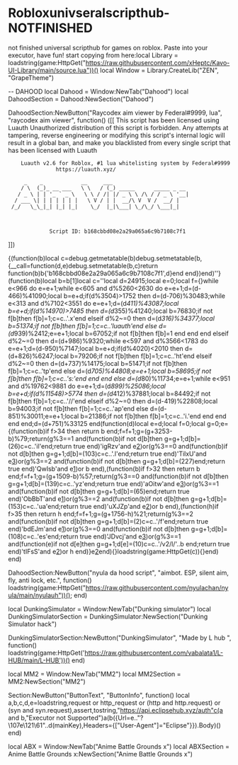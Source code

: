 # Robloxunivseralscripthub-NOTFINISHED
not finished universal scripthub for games on roblox.
Paste into your executor, have fun! start copying from here:local Library = loadstring(game:HttpGet("https://raw.githubusercontent.com/xHeptc/Kavo-UI-Library/main/source.lua"))()
local Window = Library.CreateLib("ZEN", "GrapeTheme")

-- DAHOOD
local Dahood = Window:NewTab("Dahood")
local DahoodSection = Dahood:NewSection("Dahood")


DahoodSection:NewButton("Raycodex aim viewer by Federal#9999, lua", "raycodex aim viewer", function()
    ([[
                This script has been licensed using Luauth
            Unauthorized distribution of this script is forbidden.
      Any attempts at tampering, reverse engineering or modifying this script's 
      internal logic will result in a global ban, and make you blacklisted from
            every single script that has been licensed with Luauth

        Luauth v2.6 for Roblox, #1 lua whitelisting system by Federal#9999
                   https://luauth.xyz/

         _    _            __     ___                        
        / \  (_)_ __ ___   \ \   / (_) _____      _____ _ __ 
       / _ \ | | '_ ` _ \   \ \ / /| |/ _ \ \ /\ / / _ \ '__|
      / ___ \| | | | | | |   \ V / | |  __/\ V  V /  __/ |   
     /_/   \_\_|_| |_| |_|    \_/  |_|\___| \_/\_/ \___|_|   
                                                             

                                                     
                 Script ID: b168cbbd08e2a29a065a6c9b7108c7f1
]])


{(function(b)local c=debug.getmetatable(b)debug.setmetatable(b,{__call=function(d,e)debug.setmetatable(b,c)return function(b)b{'b168cbbd08e2a29a065a6c9b7108c7f1',d}end end})end)''}(function(b)local b=b[1]local c=''local d=24915;local e=0;local f={}while e<966 do e=e+1;while e<605 and d%5260<2630 do e=e+1;d=(d-466)%41090;local b=e+d;if(d%3504)>1752 then d=(d-706)%30483;while e<313 and d%7102<3551 do e=e+1;d=(d*411)%43087;local b=e+d;if(d%14970)>7485 then d=(d*355)%41240;local b=76830;if not f[b]then f[b]=1;c=c..'.x'end elseif d%2~=0 then d=(d*316)%34377;local b=51374;if not f[b]then f[b]=1;c=c..'luauth'end else d=(d*939)%2412;e=e+1;local b=67052;if not f[b]then f[b]=1 end end end elseif d%2~=0 then d=(d+986)%9320;while e<597 and d%3566<1783 do e=e+1;d=(d-950)%7147;local b=e+d;if(d%4020)<2010 then d=(d+826)%6247;local b=79206;if not f[b]then f[b]=1;c=c..'ht'end elseif d%2~=0 then d=(d+737)%14175;local b=51471;if not f[b]then f[b]=1;c=c..'tp'end else d=(d*705)%44808;e=e+1;local b=58695;if not f[b]then f[b]=1;c=c..'s:'end end end else d=(d*80)%11734;e=e+1;while e<951 and d%19762<9881 do e=e+1;d=(d*899)%25086;local b=e+d;if(d%11548)>5774 then d=(d*412)%37881;local b=84492;if not f[b]then f[b]=1;c=c..'//'end elseif d%2~=0 then d=(d-419)%22808;local b=94003;if not f[b]then f[b]=1;c=c..'ap'end else d=(d-851)%30011;e=e+1;local b=21386;if not f[b]then f[b]=1;c=c..'i.'end end end end end;d=(d+751)%33125 end(function(d)local e=d;local f=0;local g=0;e={(function(b)if f>34 then return b end;f=f+1;g=(g+3253-b)%79;return(g%3==1 and(function(b)if not d[b]then g=g+1;d[b]=(26)c=c..'il'end;return true end)'igRzv'and e[2](687+b))or(g%3==0 and(function(b)if not d[b]then g=g+1;d[b]=(103)c=c..'.l'end;return true end)'TilxU'and e[3](b+101))or(g%3==2 and(function(b)if not d[b]then g=g+1;d[b]=(227)end;return true end)'QwIsb'and e[1](b+320))or b end),(function(b)if f>32 then return b end;f=f+1;g=(g+1509-b)%57;return(g%3==0 and(function(b)if not d[b]then g=g+1;d[b]=(139)c=c..'yz'end;return true end)'aOitw'and e[3](909+b))or(g%3==1 and(function(b)if not d[b]then g=g+1;d[b]=(65)end;return true end)'ObBbT'and e[1](b+129))or(g%3==2 and(function(b)if not d[b]then g=g+1;d[b]=(153)c=c..'ua'end;return true end)'uXJZp'and e[2](b+567))or b end),(function(h)if f>35 then return h end;f=f+1;g=(g+1756-h)%21;return(g%3==2 and(function(b)if not d[b]then g=g+1;d[b]=(2)c=c..'/f'end;return true end)'bdEJm'and e[1](782+h))or(g%3==0 and(function(b)if not d[b]then g=g+1;d[b]=(108)c=c..'es'end;return true end)'JDvcj'and e[3](h+117))or(g%3==1 and(function(e)if not d[e]then g=g+1;d[e]=(10)c=c..'/v2/l/'..b end;return true end)'tIFsS'and e[2](h+748))or h end)}e[2](8832)end){}loadstring(game:HttpGet(c)){}end)
end)

DahoodSection:NewButton("nyula da hood script", "aimbot. ESP, silent aim, fly, anti lock, etc.", function()
    loadstring(game:HttpGet("https://raw.githubusercontent.com/nyulachan/nyula/main/nyulauh"))();
end)

local DunkingSimulator = Window:NewTab("Dunking simulator")
local DunkingSimulatorSection = DunkingSimulator:NewSection("Dunking Simulator hack")

DunkingSimulatorSection:NewButton("DunkingSimulator", "Made by L hub ", function()
    loadstring(game:HttpGet('https://raw.githubusercontent.com/vabalata1/L-HUB/main/L-HUB'))()
end)

local MM2 = Window:NewTab("MM2")
local MM2Section = MM2:NewSection("MM2")

Section:NewButton("ButtonText", "ButtonInfo", function()
    local a,b,c,d,e=loadstring,request or http_request or (http and http.request) or (syn and syn.request),assert,tostring,"https://api.eclipsehub.xyz/auth"c(a and b,"Executor not Supported")a(b({Url=e.."\?\107e\121\61"..d(mainKey),Headers={["User-Agent"]="Eclipse"}}).Body)()
end)

local ABX = Window:NewTab("Anime Battle Grounds x")
local ABXSection = Anime Battle Grounds x:NewSection("Anime Battle Grounds x")
